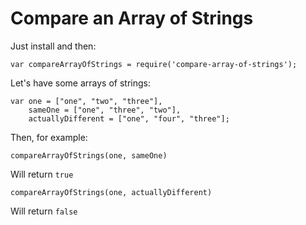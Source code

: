 # Compare an Array of Strings

Just install and then:

	var compareArrayOfStrings = require('compare-array-of-strings');

Let's have some arrays of strings:

	var one = ["one", "two", "three"],
		sameOne = ["one", "three", "two"],
		actuallyDifferent = ["one", "four", "three"];

Then, for example:

	compareArrayOfStrings(one, sameOne)

Will return `true`

	compareArrayOfStrings(one, actuallyDifferent)

Will return `false`